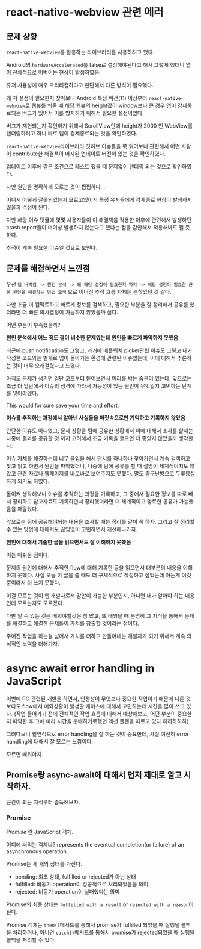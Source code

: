 # react-native-webview 관련 에러

## 문제 상황

`react-native-webview`를 활용하는 라이브러리를 사용하려고 했다.

Android의 `hardwareAccelerated`를 false로 설정해야된다고 해서 그렇게 했더니 앱이 전체적으로 버벅이는 현상이 발생하였음.

유저 사용성에 매우 크리티컬하다고 판단해서 다른 방식이 필요했다.

왜 저 설정이 필요한지 찾아보니 Android 특정 버전(11) 이상부터 `react-native-webview`로 웹뷰를 띄울 때 해당 웹뷰의 height값이 window보다 큰 경우 앱이 강제종료되는 버그가 있어서 이를 방지하기 위해서 필요한 설정이었다.

버그가 재현되는지 확인하기 위해서 ScrollView안에 height가 2000 인 WebView를 렌더링하려고 하니 바로 앱이 강제종료되는 것을 확인하였다.

`react-native-webview`라이브러리 깃허브 이슈들을 쭉 읽어보니 관련해서 어떤 사람이 contribute한 해결책이 머지된 업데이트 버전이 있는 것을 확인하였다.

업데이트 이후에 같은 조건으로 테스트 했을 때 문제없이 렌더링 되는 것으로 확인하였다.

다만 원인을 명확하게 모르는 것이 찝찝하다...

어디서 어떻게 잘못되었는지 모르고있어서 특정 유저들에게 강제종료 현상이 발생하지 않을까 걱정이 된다.

다만 해당 이슈 댓글에 몇몇 사용자들이 이 해결책을 적용한 이후에 관련해서 발생하던 crash report들이 더이상 발생하지 않는다고 했다는 점을 감안해서 적용해봐도 될 듯 하다.

추적이 계속 필요한 이슈일 것으로 보인다.

## 문제를 해결하면서 느낀점

우선 `앱 버벅임 -> 원인 분석 -> 왜 해당 설정이 필요한지 파악 -> 해당 설정이 필요한 근본 원인을 해결하는 방법 모색` 으로 이어진 추적 흐름 자체는 괜찮았던 것 같다.

다만 조금 더 컴팩트하고 빠르게 정보를 검색하고, 필요한 부분을 잘 정리해서 공유를 했더라면 더 빠른 의사결정이 가능하지 않았을까 싶다.

어떤 부분이 부족했을까?

**원인 분석에서 어느 정도 결이 비슷한 문제였는데 원인을 빠르게 파악하지 못했음**

최근에 push notification도 그렇고, 과거에 애플워치 picker관련 이슈도 그렇고 내가 작성한 코드와는 별개로 앱이 돌아가는 환경에 관련된 이슈였는데, 이에 대해서 추론하는 것이 너무 오래걸렸다고 느꼈다.

아직도 문제가 생기면 일단 코드부터 뜯어보면서 머리를 박는 습관이 있는데, 앞으로는 조금 더 앞단에서 이슈의 성격에 따라서 가능성이 있는 원인이 무엇일지 고민하는 단계를 넣어야겠다.

This would for sure save your time and effort.

**이슈를 추적하는 과정에서 알아낸 사실들을 머릿속으로만 기억하고 기록하지 않았음**

간단한 이슈도 아니었고, 문제 상황을 팀에 공유한 상황에서 이에 대해서 조사를 할때는 나중에 결과를 공유할 것 까지 고려해서 조금 기록을 했으면 더 좋았지 않았을까 생각한다.

이슈 자체를 해결하는데 너무 몰입을 해서 단서를 하나하나 찾아가면서 계속 검색하고 찾고 읽고 하면서 원인을 파악했더니, 나중에 팀에 공유를 할 때 설명이 체계적이지도 않았고 관련 자료나 웹페이지를 바로바로 보여주지도 못했다. 말도 중구난방으로 두루뭉실하게 되기도 하였다.

돌이켜 생각해보니 이슈를 추적하는 과정을 기록하고, 그 중에서 필요한 정보를 따로 빼서 정리하고 참고자료도 기록하면서 정리했더라면 더 체계적이고 명료한 공유가 가능했음을 깨달았다.

앞으로는 팀에 공유해야되는 내용을 조사할 때는 정리를 같이 꼭 하자. 그리고 잘 정리할 수 있는 방법에 대해서도 끊임없이 고민하면서 개선해나가자.

**원인에 대해서 기술한 글을 읽으면서도 잘 이해하지 못했음**

이는 아쉬운 점이다.

문제의 원인에 대해서 추적한 flow에 대해 기록한 글을 읽으면서 대부분의 내용을 이해하지 못했다. 사실 오늘 이 글을 쓸 때도 더 구체적으로 작성하고 싶었는데 아는게 이것 뿐이라서 더 쓰지 못했다.

이걸 모르는 것이 앱 개발자로서 감안이 가능한 부분인지, 아니면 내가 알아야 하는 내용인데 모르는지도 모르겠다.

다만 알 수 있는 것은 배워야할것은 참 많고, 또 배웠을 때 분명히 그 지식을 통해서 문제를 해결하고 해결한 문제들이 가치를 창출할 것이라는 점이다.

주어진 작업을 하는걸 넘어서 가치를 더하고 만들어내는 개발자가 되기 위해서 계속 의식적인 노력을 더해가자.

# async await error handling in JavaScript

이번에 PG 관련된 개발을 하면서, 안정성이 무엇보다 중요한 작업이기 때문에 다른 것보다도 flow에서 예외상황이 발생할 케이스에 대해서 고민하는데 시간을 많이 쓰고 있다. (작업 들어가기 전에 전체적인 작업 흐름에 대해서 예상해보고, 어떤 부분이 중요한지 파악한 후 그에 따라 시간을 분배하기로했던 액션 플랜을 따르고 있다 하하하하하)

그러다보니 필연적으로 error handling을 잘 하는 것이 중요한데, 사실 여전히 error handling에 대해서 잘 모르는 느낌이다.

모르면 배워야지.

## Promise랑 async-await에 대해서 먼저 제대로 알고 시작하자.

근간이 되는 지식부터 습득해보자.

### Promise

_Promise_ 란 JavaScript 객체.

어디에 써먹는 객체냐? represents the eventual completion(or failure) of an asynchronous operation.

Promise는 세 개의 상태를 가진다.

- pending: 최초 상태, fulfilled or rejected가 아닌 상태
- fulfilled: 비동기 operation이 성공적으로 처리되었음을 의미
- rejected: 비동기 operation이 실패했다는 의미

Promise의 최종 상태는 `fulfilled with a result` or `rejected with a reason`이 된다.

Promise 객체는 `then()`메서드를 통해서 promise가 fulfilled 되었을 때 실행될 콜백을 처리하거나, 아니면 `catch()`메서드를 통해서 promise가 rejected되었을 때 실행될 콜백을 처리할 수 있다.
